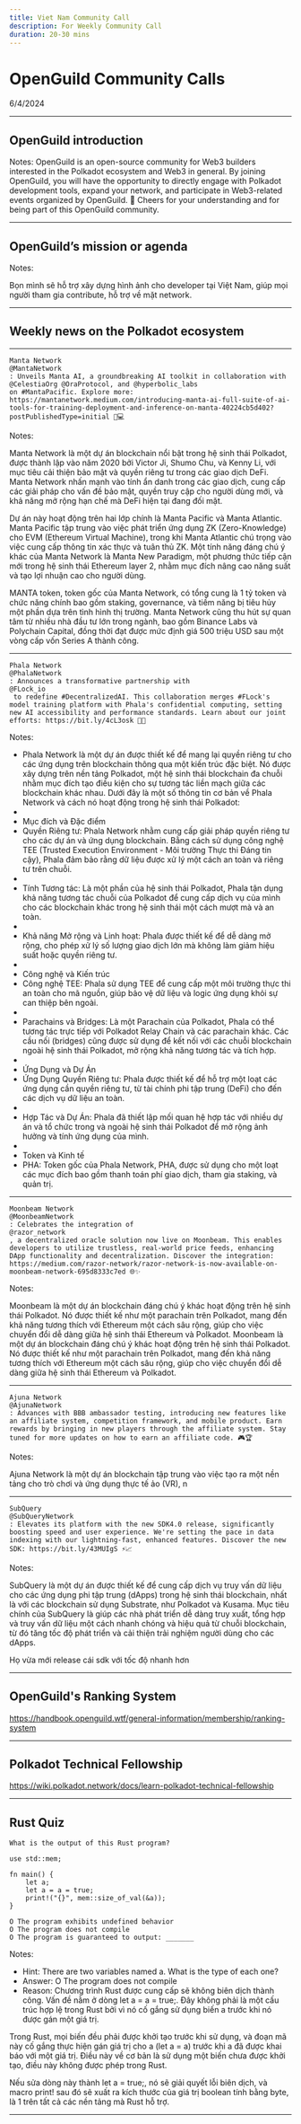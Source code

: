 ```yaml
---
title: Viet Nam Community Call 
description: For Weekly Community Call 
duration: 20-30 mins
---
```


# OpenGuild Community Calls

<pba-flex center>

6/4/2024

</pba-flex>

---

## OpenGuild introduction

Notes:
OpenGuild is an open-source community for Web3 builders interested in the Polkadot ecosystem and Web3 in general. By joining OpenGuild, you will have the opportunity to directly engage with Polkadot development tools, expand your network, and participate in Web3-related events organized by OpenGuild. 🙌 Cheers for your understanding and for being part of this OpenGuild community.

---

## OpenGuild’s mission or agenda  

Notes:

Bọn mình sẽ hỗ trợ xây dựng hình ảnh cho developer tại Việt Nam, giúp mọi người tham gia contribute, hỗ trợ về mặt network.

---

## Weekly news on the Polkadot ecosystem

---

    Manta Network 
    @MantaNetwork
    : Unveils Manta AI, a groundbreaking AI toolkit in collaboration with 
    @CelestiaOrg @OraProtocol, and @hyperbolic_labs
    on #MantaPacific. Explore more: https://mantanetwork.medium.com/introducing-manta-ai-full-suite-of-ai-tools-for-training-deployment-and-inference-on-manta-40224cb5d402?postPublishedType=initial 🌊💻

Notes:

Manta Network là một dự án blockchain nổi bật trong hệ sinh thái Polkadot, được thành lập vào năm 2020 bởi Victor Ji, Shumo Chu, và Kenny Li, với mục tiêu cải thiện bảo mật và quyền riêng tư trong các giao dịch DeFi. Manta Network nhấn mạnh vào tính ẩn danh trong các giao dịch, cung cấp các giải pháp cho vấn đề bảo mật, quyền truy cập cho người dùng mới, và khả năng mở rộng hạn chế mà DeFi hiện tại đang đối mặt.

Dự án này hoạt động trên hai lớp chính là Manta Pacific và Manta Atlantic. Manta Pacific tập trung vào việc phát triển ứng dụng ZK (Zero-Knowledge) cho EVM (Ethereum Virtual Machine), trong khi Manta Atlantic chú trọng vào việc cung cấp thông tin xác thực và tuân thủ ZK. Một tính năng đáng chú ý khác của Manta Network là Manta New Paradigm, một phương thức tiếp cận mới trong hệ sinh thái Ethereum layer 2, nhằm mục đích nâng cao năng suất và tạo lợi nhuận cao cho người dùng.

MANTA token, token gốc của Manta Network, có tổng cung là 1 tỷ token và chức năng chính bao gồm staking, governance, và tiềm năng bị tiêu hủy một phần dựa trên tình hình thị trường. Manta Network cũng thu hút sự quan tâm từ nhiều nhà đầu tư lớn trong ngành, bao gồm Binance Labs và Polychain Capital, đồng thời đạt được mức định giá 500 triệu USD sau một vòng cấp vốn Series A thành công.

---

    Phala Network 
    @PhalaNetwork
    : Announces a transformative partnership with 
    @FLock_io
     to redefine #DecentralizedAI. This collaboration merges #FLock's model training platform with Phala's confidential computing, setting new AI accessibility and performance standards. Learn about our joint efforts: https://bit.ly/4cL3osk 🤖🔐

Notes:
 
- Phala Network là một dự án được thiết kế để mang lại quyền riêng tư cho các ứng dụng trên blockchain thông qua một kiến trúc đặc biệt. Nó được xây dựng trên nền tảng Polkadot, một hệ sinh thái blockchain đa chuỗi nhằm mục đích tạo điều kiện cho sự tương tác liền mạch giữa các blockchain khác nhau. Dưới đây là một số thông tin cơ bản về Phala Network và cách nó hoạt động trong hệ sinh thái Polkadot:
- 
- Mục đích và Đặc điểm
- Quyền Riêng tư: Phala Network nhằm cung cấp giải pháp quyền riêng tư cho các dự án và ứng dụng blockchain. Bằng cách sử dụng công nghệ TEE (Trusted Execution Environment - Môi trường Thực thi Đáng tin cậy), Phala đảm bảo rằng dữ liệu được xử lý một cách an toàn và riêng tư trên chuỗi.
- 
- Tính Tương tác: Là một phần của hệ sinh thái Polkadot, Phala tận dụng khả năng tương tác chuỗi của Polkadot để cung cấp dịch vụ của mình cho các blockchain khác trong hệ sinh thái một cách mượt mà và an toàn.
- 
- Khả năng Mở rộng và Linh hoạt: Phala được thiết kế để dễ dàng mở rộng, cho phép xử lý số lượng giao dịch lớn mà không làm giảm hiệu suất hoặc quyền riêng tư.
- 
- Công nghệ và Kiến trúc
- Công nghệ TEE: Phala sử dụng TEE để cung cấp một môi trường thực thi an toàn cho mã nguồn, giúp bảo vệ dữ liệu và logic ứng dụng khỏi sự can thiệp bên ngoài.
- 
- Parachains và Bridges: Là một Parachain của Polkadot, Phala có thể tương tác trực tiếp với Polkadot Relay Chain và các parachain khác. Các cầu nối (bridges) cũng được sử dụng để kết nối với các chuỗi blockchain ngoài hệ sinh thái Polkadot, mở rộng khả năng tương tác và tích hợp.
- 
- Ứng Dụng và Dự Án
- Ứng Dụng Quyền Riêng tư: Phala được thiết kế để hỗ trợ một loạt các ứng dụng cần quyền riêng tư, từ tài chính phi tập trung (DeFi) cho đến các dịch vụ dữ liệu an toàn.
- 
- Hợp Tác và Dự Án: Phala đã thiết lập mối quan hệ hợp tác với nhiều dự án và tổ chức trong và ngoài hệ sinh thái Polkadot để mở rộng ảnh hưởng và tính ứng dụng của mình.
- 
- Token và Kinh tế
- PHA: Token gốc của Phala Network, PHA, được sử dụng cho một loạt các mục đích bao gồm thanh toán phí giao dịch, tham gia staking, và quản trị.

---

    Moonbeam Network 
    @MoonbeamNetwork
    : Celebrates the integration of 
    @razor_network
    , a decentralized oracle solution now live on Moonbeam. This enables developers to utilize trustless, real-world price feeds, enhancing DApp functionality and decentralization. Discover the integration: https://medium.com/razor-network/razor-network-is-now-available-on-moonbeam-network-695d8333c7ed 🌐✨

Notes:

Moonbeam là một dự án blockchain đáng chú ý khác hoạt động trên hệ sinh thái Polkadot. Nó được thiết kế như một parachain trên Polkadot, mang đến khả năng tương thích với Ethereum một cách sâu rộng, giúp cho việc chuyển đổi dễ dàng giữa hệ sinh thái Ethereum và Polkadot. 
Moonbeam là một dự án blockchain đáng chú ý khác hoạt động trên hệ sinh thái Polkadot. Nó được thiết kế như một parachain trên Polkadot, mang đến khả năng tương thích với Ethereum một cách sâu rộng, giúp cho việc chuyển đổi dễ dàng giữa hệ sinh thái Ethereum và Polkadot. 

---

    Ajuna Network 
    @AjunaNetwork
    : Advances with BBB ambassador testing, introducing new features like an affiliate system, competition framework, and mobile product. Earn rewards by bringing in new players through the affiliate system. Stay tuned for more updates on how to earn an affiliate code. 🎮🏆

Notes:

Ajuna Network là một dự án blockchain tập trung vào việc tạo ra một nền tảng cho trò chơi và ứng dụng thực tế ảo (VR), n

---

    SubQuery 
    @SubQueryNetwork
    : Elevates its platform with the new SDK4.0 release, significantly boosting speed and user experience. We're setting the pace in data indexing with our lightning-fast, enhanced features. Discover the new SDK: https://bit.ly/43MUIgS ⚡📈

Notes:

SubQuery là một dự án được thiết kế để cung cấp dịch vụ truy vấn dữ liệu cho các ứng dụng phi tập trung (dApps) trong hệ sinh thái blockchain, nhất là với các blockchain sử dụng Substrate, như Polkadot và Kusama. Mục tiêu chính của SubQuery là giúp các nhà phát triển dễ dàng truy xuất, tổng hợp và truy vấn dữ liệu một cách nhanh chóng và hiệu quả từ chuỗi blockchain, từ đó tăng tốc độ phát triển và cải thiện trải nghiệm người dùng cho các dApps.

Họ vừa mới release cái sdk với tốc độ nhanh hơn

---

## OpenGuild's Ranking System

https://handbook.openguild.wtf/general-information/membership/ranking-system

---

## Polkadot Technical Fellowship

https://wiki.polkadot.network/docs/learn-polkadot-technical-fellowship

---

## Rust Quiz

    What is the output of this Rust program?
    
    use std::mem;
    
    fn main() {
        let a;
        let a = a = true;
        print!("{}", mem::size_of_val(&a));
    }
    
    O The program exhibits undefined behavior
    O The program does not compile
    O The program is guaranteed to output: _______

Notes:

- Hint: There are two variables named a. What is the type of each one?
- Answer: O The program does not compile
- Reason: Chương trình Rust được cung cấp sẽ không biên dịch thành công. Vấn đề nằm ở dòng let a = a = true;. Đây không phải là một cấu trúc hợp lệ trong Rust bởi vì nó cố gắng sử dụng biến a trước khi nó được gán một giá trị.

Trong Rust, mọi biến đều phải được khởi tạo trước khi sử dụng, và đoạn mã này cố gắng thực hiện gán giá trị cho a (let a = a) trước khi a đã được khai báo với một giá trị. Điều này về cơ bản là sử dụng một biến chưa được khởi tạo, điều này không được phép trong Rust.

Nếu sửa dòng này thành let a = true;, nó sẽ giải quyết lỗi biên dịch, và macro print! sau đó sẽ xuất ra kích thước của giá trị boolean tính bằng byte, là 1 trên tất cả các nền tảng mà Rust hỗ trợ.

---

